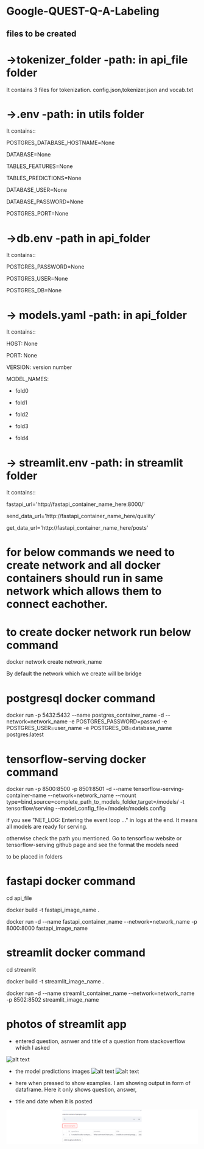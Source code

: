 # Google-QUEST-Q-A-Labeling
## files to be created
# ->tokenizer_folder -path: in api_file folder
It contains 3 files for tokenization. config.json,tokenizer.json and vocab.txt

# ->.env -path: in utils folder

It contains::

POSTGRES_DATABASE_HOSTNAME=None

DATABASE=None

TABLES_FEATURES=None

TABLES_PREDICTIONS=None

DATABASE_USER=None

DATABASE_PASSWORD=None

POSTGRES_PORT=None

# ->db.env -path in api_folder
It contains::

POSTGRES_PASSWORD=None

POSTGRES_USER=None

POSTGRES_DB=None

# -> models.yaml -path: in api_folder
It contains::

HOST: None

PORT: None

VERSION: version number

MODEL_NAMES:

  - fold0

  - fold1

  - fold2

  - fold3

  - fold4

# -> streamlit.env -path: in streamlit folder
It contains::

fastapi_url='http://fastapi_container_name_here:8000/'

send_data_url='http://fastapi_container_name_here/quality'

get_data_url='http://fastapi_container_name_here/posts'

# for below commands we need to create network and all docker containers should run in same network which allows them to connect eachother.
# to create docker network run below command
docker network create network_name

By default the network which we create will be bridge


# postgresql docker command
docker run -p 5432:5432 --name postgres_container_name -d --network=network_name -e POSTGRES_PASSWORD=passwd -e POSTGRES_USER=user_name -e POSTGRES_DB=database_name postgres:latest

# tensorflow-serving docker command
docker run -p 8500:8500 -p 8501:8501 -d --name tensorflow-serving-container-name --network=network_name --mount type=bind,source=complete_path_to_models_folder,target=/models/ -t tensorflow/serving --model_config_file=/models/models.config

if you see  "NET_LOG: Entering the event loop ..." in logs at the end. It means all models are ready for serving.

otherwise check the path you mentioned. Go to tensorflow website or tensorflow-serving github page and see the format the models need 

to be placed in folders
# fastapi docker command
cd api_file

docker build -t fastapi_image_name .

docker run -d --name fastapi_container_name --network=network_name -p 8000:8000 fastapi_image_name

# streamlit docker command
cd streamlit

docker build -t streamlit_image_name .

docker run -d --name streamlit_container_name --network=network_name -p 8502:8502 streamlit_image_name

# photos of streamlit app
* entered question, asnwer and title of a question from stackoverflow which I asked 

![alt text](https://github.com/RavitejaBadugu/Google-QUEST-Q-A-Labeling/blob/development/images/app%20%C2%B7%20Streamlit%20-%20Google%20Chrome%2019-12-2021%2020_11_06.png)

* the model predictions images
![alt text](https://github.com/RavitejaBadugu/Google-QUEST-Q-A-Labeling/blob/development/images/app%20%C2%B7%20Streamlit%20-%20Google%20Chrome%2019-12-2021%2020_11_35.png)
![alt text](https://github.com/RavitejaBadugu/Google-QUEST-Q-A-Labeling/blob/development/images/app%20%C2%B7%20Streamlit%20-%20Google%20Chrome%2019-12-2021%2020_11_42.png)

* here when pressed to show examples. I am showing output in form of dataframe. Here it only shows question, answer,
* title and date when it is posted

![alt text](https://github.com/RavitejaBadugu/Google-QUEST-Q-A-Labeling/blob/development/images/Screenshot%202021-12-19%20201210.png)




